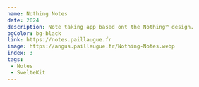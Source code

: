 ```yaml
---
name: Nothing Notes
date: 2024
description: Note taking app based ont the Nothing™ design.
bgColor: bg-black
link: https://notes.paillaugue.fr
image: https://angus.paillaugue.fr/Nothing-Notes.webp
index: 3
tags:
 - Notes
 - SvelteKit
---
```

